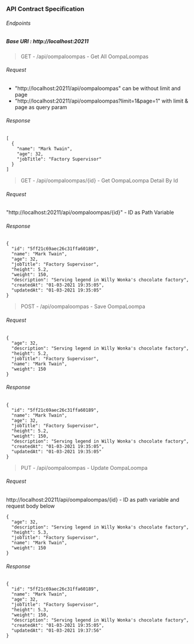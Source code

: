 ### API Contract Specification

###### Endpoints

##### Base URI : http://localhost:20211

> GET - /api/oompaloompas - Get All OompaLoompas

###### Request
* "http://localhost:20211/api/oompaloompas" can be without limit and page
* "http://localhost:20211/api/oompaloompas?limit=1&page=1" with limit & page as query param

###### Response
```
[
  {
    "name": "Mark Twain",
    "age": 32,
    "jobTitle": "Factory Supervisor"
  }
]
```

> GET - /api/oompaloompas/{id} - Get OompaLoompa Detail By Id

###### Request
"http://localhost:20211/api/oompaloompas/{id}" - ID as Path Variable

###### Response
```
{
  "id": "5ff21c69aec26c31ffa60189",
  "name": "Mark Twain",
  "age": 32,
  "jobTitle": "Factory Supervisor",
  "height": 5.2,
  "weight": 150,
  "description": "Serving legend in Willy Wonka's chocolate factory",
  "createdAt": "01-03-2021 19:35:05",
  "updatedAt": "01-03-2021 19:35:05"
}
```
> POST - /api/oompaloompas - Save OompaLoompa

###### Request
```
{
  "age": 32,
  "description": "Serving legend in Willy Wonka's chocolate factory",
  "height": 5.2,
  "jobTitle": "Factory Supervisor",
  "name": "Mark Twain",
  "weight": 150
}
```

###### Response
```
{
  "id": "5ff21c69aec26c31ffa60189",
  "name": "Mark Twain",
  "age": 32,
  "jobTitle": "Factory Supervisor",
  "height": 5.2,
  "weight": 150,
  "description": "Serving legend in Willy Wonka's chocolate factory",
  "createdAt": "01-03-2021 19:35:05",
  "updatedAt": "01-03-2021 19:35:05"
}
```

> PUT - /api/oompaloompas - Update OompaLoompa

###### Request

http://localhost:20211/api/oompaloompas/{id} - ID as path variable and request body below

```
{
  "age": 32,
  "description": "Serving legend in Willy Wonka's chocolate factory",
  "height": 5.3,
  "jobTitle": "Factory Supervisor",
  "name": "Mark Twain",
  "weight": 150
}
```

###### Response

```
{
  "id": "5ff21c69aec26c31ffa60189",
  "name": "Mark Twain",
  "age": 32,
  "jobTitle": "Factory Supervisor",
  "height": 5.3,
  "weight": 150,
  "description": "Serving legend in Willy Wonka's chocolate factory",
  "createdAt": "01-03-2021 19:35:05",
  "updatedAt": "01-03-2021 19:37:56"
}
```